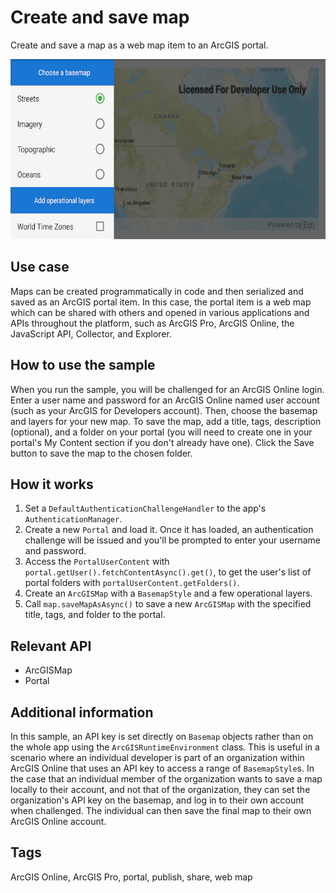# Create and save map

Create and save a map as a web map item to an ArcGIS portal.

![Image of create and save map](create-and-save-map.png)

## Use case

Maps can be created programmatically in code and then serialized and saved as an ArcGIS portal item. In this case, the portal item is a web map which can be shared with others and opened in various applications and APIs throughout the platform, such as ArcGIS Pro, ArcGIS Online, the JavaScript API, Collector, and Explorer.

## How to use the sample

When you run the sample, you will be challenged for an ArcGIS Online login. Enter a user name and password for an ArcGIS Online named user account (such as your ArcGIS for Developers account). Then, choose the basemap and layers for your new map. To save the map, add a title, tags, description (optional), and a folder on your portal (you will need to create one in your portal's My Content section if you don't already have one). Click the Save button to save the map to the chosen folder.

## How it works

1. Set a `DefaultAuthenticationChallengeHandler` to the app's `AuthenticationManager`.
2. Create a new `Portal` and load it. Once it has loaded, an authentication challenge will be issued and you'll be prompted to enter your username and password.
3. Access the `PortalUserContent` with `portal.getUser().fetchContentAsync().get()`, to get the user's list of portal folders with `portalUserContent.getFolders()`.
4. Create an `ArcGISMap` with a `BasemapStyle` and a few operational layers.
5. Call `map.saveMapAsAsync()` to save a new `ArcGISMap` with the specified title, tags, and folder to the portal.

## Relevant API

* ArcGISMap
* Portal

## Additional information

In this sample, an API key is set directly on `Basemap` objects rather than on the whole app using the `ArcGISRuntimeEnvironment` class. This is useful in a scenario where an individual developer is part of an organization within ArcGIS Online that uses an API key to access a range of `BasemapStyle`s. In the case that an individual member of the organization wants to save a map locally to their account, and not that of the organization, they can set the organization's API key on the basemap, and log in to their own account when challenged.  The individual can then save the final map to their own ArcGIS Online account.

## Tags

ArcGIS Online, ArcGIS Pro, portal, publish, share, web map
